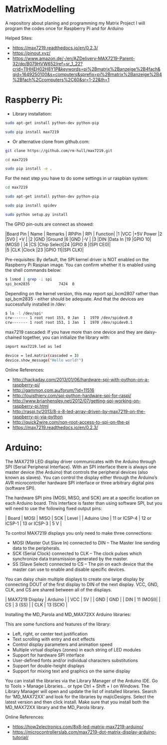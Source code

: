 # MatrixModelling
A repository about planing and programming my Matrix Project
I will program the codes once for Raspberry Pi and for Arduino


Helped Sites: 
- https://max7219.readthedocs.io/en/0.2.3/
- https://pinout.xyz/
- https://www.amazon.de/-/en/AZDelivery-MAX7219-Parent-32/dp/B079HVW652/ref=sr_1_22?crid=11HHEH02H8Y1P&keywords=pi%2Bmatrix%2Banzeige%2B4fach&qid=1649250100&s=computers&sprefix=pi%2Bmatrix%2Banzeige%2B4%2Bfach%2Ccomputers%2C60&sr=1-22&th=1


# Raspberry Pi:

- Library installation:
```sh
sudo apt-get install python-dev python-pip
```

```sh
sudo pip install max7219
```


- Or alternative clone from github.com:

```sh
git clone https://github.com/rm-hull/max7219.git
```
```sh
cd max7219
```
```sh
sudo pip install -e .
```

For the next step you have to do some settings in ur raspbian system:
```sh
cd max7219
```
```sh
sudo apt-get install python-dev python-pip
```
```sh
sudo pip install spidev
```
```sh
sudo python setup.py install
```

The GPIO pin-outs are connect as showed:

|Board Pin | Name | Remarks   |  RPiPin | RPi   | Function|
|1	        |VCC  |+5V Power  |2	    |5V0    | +V      |
|2	        |GND  |Ground	  |6	    |GND    |-V       |
|3	        |DIN  |Data In	  |19	    |GPIO 10|(MOSI)   |
|4	        |CS	  |Chip Select|24	    |GPIO 8 |(SPI CE0)|	     
|5          |CLK  |Clock	  |23       |GPIO 11|(SPI CLK)|


 Pre-requisites:
 By default, the SPI kernel driver is NOT enabled on the Raspberry Pi Raspian image. You can confirm whether it is enabled using the shell commands below:
 
```sh
$ lsmod | grep -i spi
spi_bcm2835             7424  0
```
Depending on the kernel version, this may report spi_bcm2807 rather than spi_bcm2835 - either should be adequate.
And that the devices are successfully installed in /dev:

```sh
$ ls -l /dev/spi*
crw------- 1 root root 153, 0 Jan  1  1970 /dev/spidev0.0
crw------- 1 root root 153, 1 Jan  1  1970 /dev/spidev0.1
```


max7219 cascaded:
If you have more than one device and they are daisy-chained together, you can initialize the library with:

```sh
import max7219.led as led

device = led.matrix(cascaded = 3)
device.show_message("Hello world!")
```

Online References:

- http://hackaday.com/2013/01/06/hardware-spi-with-python-on-a-raspberry-pi/
- http://gammon.com.au/forum/?id=11516
- http://louisthiery.com/spi-python-hardware-spi-for-raspi/
- http://www.brianhensley.net/2012/07/getting-spi-working-on-raspberry-pi.html
- http://raspi.tv/2013/8-x-8-led-array-driven-by-max7219-on-the-raspberry-pi-via-python
- http://quick2wire.com/non-root-access-to-spi-on-the-pi
- https://max7219.readthedocs.io/en/0.2.3/

#  Arduino:

 The MAX7219 LED display driver communicates with the Arduino through SPI (Serial Peripheral Interface).
 With an SPI interface there is always one master device (the Arduino) that controls the peripheral devices (also known as slaves). You can control the display either through the Arduino’s AVR microcontroller hardware SPI interface or three arbitrary digital pins (software SPI).

The hardware SPI pins (MOSI, MISO, and SCK) are at a specific location on each Arduino board. This interface is faster than using software SPI, but you will need to use the following fixed output pins:

 | Board      | MOSI         | MISO          | SCK           | Level |
 | Aduino Uno | 11 or ICSP-4 |	12 or ICSP-1 |	13 or ICSP-3 |	5 V  |
 
 To control MAX7219 displays you only need to make three connections:

- MOSI (Master Out Slave In) connected to DIN – The Master line sending data to the peripherals.
- SCK (Serial Clock) connected to CLK – The clock pulses which synchronize data transmission generated by the master.
- SS (Slave Select) connected to CS – The pin on each device that the master can use to enable and disable specific devices.

You can daisy chain multiple displays to create one large display by connecting DOUT of the first display to DIN of the next display. VCC, GND, CLK, and CS are shared between all of the displays.

| MAX7219 Display | Arduino  |
| VCC             | 5V       |
| GND             | GND      |
| DIN             | 11 (MOSI)|
| CS              | 3 (SS)   |
| CLK             | 13 (SCK) |

Installing the MD_Parola and MD_MAX72XX Arduino libraries:

This are some functions and features of the library:
- Left, right, or center text justification
- Text scrolling with entry and exit effects
- Control display parameters and animation speed
- Multiple virtual displays (zones) in each string of LED modules
- Support for hardware SPI interface
- User-defined fonts and/or individual characters substitutions
- Support for double-height displays
- Support for mixing text and graphics on the same display

You can install the libraries via the Library Manager of the Arduino IDE. Go to Tools > Manage Libraries… or type Ctrl + Shift + I on Windows. The Library Manager will open and update the list of installed libraries.
Search for ‘MD_MAX72XX’ and look for the libraries by majicDesigns. Select the latest version and then click install. Make sure that you install both the MD_MAX72XX library and the MD_Parola library.

Online References:
- https://how2electronics.com/8x8-led-matrix-max7219-arduino/
- https://microcontrollerslab.com/max7219-dot-matrix-display-arduino-tutorial/
